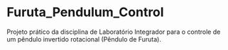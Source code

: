 # Furuta_Pendulum_Control
Projeto prático da disciplina de Laboratório Integrador para o controle de um pêndulo invertido rotacional (Pêndulo de Furuta).

